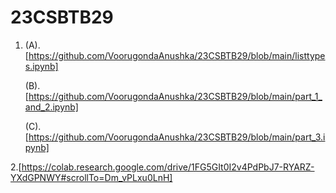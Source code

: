# 23CSBTB29
1. (A).  [https://github.com/VoorugondaAnushka/23CSBTB29/blob/main/listtypes.ipynb]
 
   (B).  [https://github.com/VoorugondaAnushka/23CSBTB29/blob/main/part_1_and_2.ipynb]
   
   (C).[https://github.com/VoorugondaAnushka/23CSBTB29/blob/main/part_3.ipynb]

2.[https://colab.research.google.com/drive/1FG5GIt0I2v4PdPbJ7-RYARZ-YXdGPNWY#scrollTo=Dm_vPLxu0LnH]
